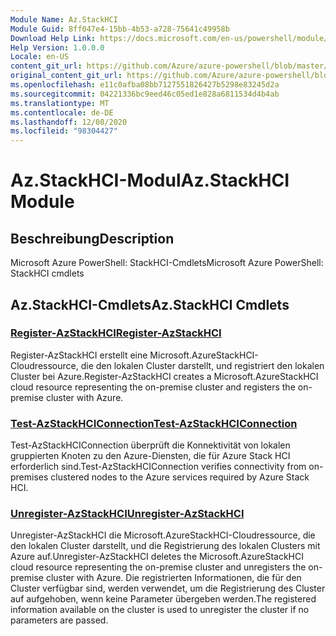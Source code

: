 ```yaml
---
Module Name: Az.StackHCI
Module Guid: 8ff047e4-15bb-4b53-a728-75641c49958b
Download Help Link: https://docs.microsoft.com/en-us/powershell/module/az.StackHCI
Help Version: 1.0.0.0
Locale: en-US
content_git_url: https://github.com/Azure/azure-powershell/blob/master/src/StackHCI/help/Az.StackHCI.md
original_content_git_url: https://github.com/Azure/azure-powershell/blob/master/src/StackHCI/help/Az.StackHCI.md
ms.openlocfilehash: e11c0afba08bb7127551826427b5298e83245d2a
ms.sourcegitcommit: 04221336bc9eed46c05ed1e828a6811534d4b4ab
ms.translationtype: MT
ms.contentlocale: de-DE
ms.lasthandoff: 12/08/2020
ms.locfileid: "98304427"
---
```

# <span data-ttu-id="c46ff-101">Az.StackHCI-Modul</span><span class="sxs-lookup"><span data-stu-id="c46ff-101">Az.StackHCI Module</span></span>
## <span data-ttu-id="c46ff-102">Beschreibung</span><span class="sxs-lookup"><span data-stu-id="c46ff-102">Description</span></span>
<span data-ttu-id="c46ff-103">Microsoft Azure PowerShell: StackHCI-Cmdlets</span><span class="sxs-lookup"><span data-stu-id="c46ff-103">Microsoft Azure PowerShell: StackHCI cmdlets</span></span>

## <span data-ttu-id="c46ff-104">Az.StackHCI-Cmdlets</span><span class="sxs-lookup"><span data-stu-id="c46ff-104">Az.StackHCI Cmdlets</span></span>
### [<span data-ttu-id="c46ff-105">Register-AzStackHCI</span><span class="sxs-lookup"><span data-stu-id="c46ff-105">Register-AzStackHCI</span></span>](Register-AzStackHCI.md)
<span data-ttu-id="c46ff-106">Register-AzStackHCI erstellt eine Microsoft.AzureStackHCI-Cloudressource, die den lokalen Cluster darstellt, und registriert den lokalen Cluster bei Azure.</span><span class="sxs-lookup"><span data-stu-id="c46ff-106">Register-AzStackHCI creates a Microsoft.AzureStackHCI cloud resource representing the on-premise cluster and registers the on-premise cluster with Azure.</span></span>

### [<span data-ttu-id="c46ff-107">Test-AzStackHCIConnection</span><span class="sxs-lookup"><span data-stu-id="c46ff-107">Test-AzStackHCIConnection</span></span>](Test-AzStackHCIConnection.md)
<span data-ttu-id="c46ff-108">Test-AzStackHCIConnection überprüft die Konnektivität von lokalen gruppierten Knoten zu den Azure-Diensten, die für Azure Stack HCI erforderlich sind.</span><span class="sxs-lookup"><span data-stu-id="c46ff-108">Test-AzStackHCIConnection verifies connectivity from on-premises clustered nodes to the Azure services required by Azure Stack HCI.</span></span>

### [<span data-ttu-id="c46ff-109">Unregister-AzStackHCI</span><span class="sxs-lookup"><span data-stu-id="c46ff-109">Unregister-AzStackHCI</span></span>](Unregister-AzStackHCI.md)
<span data-ttu-id="c46ff-110">Unregister-AzStackHCI die Microsoft.AzureStackHCI-Cloudressource, die den lokalen Cluster darstellt, und die Registrierung des lokalen Clusters mit Azure auf.</span><span class="sxs-lookup"><span data-stu-id="c46ff-110">Unregister-AzStackHCI deletes the Microsoft.AzureStackHCI cloud resource representing the on-premise cluster and unregisters the on-premise cluster with Azure.</span></span>
<span data-ttu-id="c46ff-111">Die registrierten Informationen, die für den Cluster verfügbar sind, werden verwendet, um die Registrierung des Cluster auf aufgehoben, wenn keine Parameter übergeben werden.</span><span class="sxs-lookup"><span data-stu-id="c46ff-111">The registered information available on the cluster is used to unregister the cluster if no parameters are passed.</span></span>

